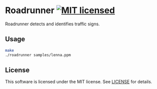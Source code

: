 # Roadrunner [![MIT licensed](https://img.shields.io/badge/license-MIT-blue.svg)](https://raw.githubusercontent.com/hyperium/hyper/master/LICENSE)


Roadrunner detects and identifies traffic signs.

## Usage

```sh
make
./roadrunner samples/lenna.ppm
```

## License

This software is licensed under the MIT license. See [LICENSE](./LICENSE) for details.

